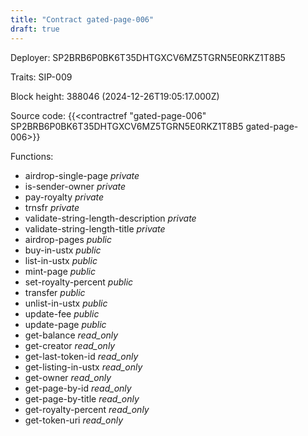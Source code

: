 ```yaml
---
title: "Contract gated-page-006"
draft: true
---
```

Deployer: SP2BRB6P0BK6T35DHTGXCV6MZ5TGRN5E0RKZ1T8B5

Traits:
SIP-009 



Block height: 388046 (2024-12-26T19:05:17.000Z)

Source code: {{<contractref "gated-page-006" SP2BRB6P0BK6T35DHTGXCV6MZ5TGRN5E0RKZ1T8B5 gated-page-006>}}

Functions:

* airdrop-single-page _private_
* is-sender-owner _private_
* pay-royalty _private_
* trnsfr _private_
* validate-string-length-description _private_
* validate-string-length-title _private_
* airdrop-pages _public_
* buy-in-ustx _public_
* list-in-ustx _public_
* mint-page _public_
* set-royalty-percent _public_
* transfer _public_
* unlist-in-ustx _public_
* update-fee _public_
* update-page _public_
* get-balance _read_only_
* get-creator _read_only_
* get-last-token-id _read_only_
* get-listing-in-ustx _read_only_
* get-owner _read_only_
* get-page-by-id _read_only_
* get-page-by-title _read_only_
* get-royalty-percent _read_only_
* get-token-uri _read_only_
